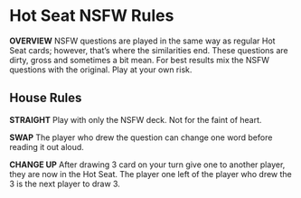 ﻿# Hot Seat NSFW Rules

**OVERVIEW** NSFW questions are played in the same way as regular Hot Seat cards; however, that’s where the similarities end. These questions are dirty, gross and sometimes a bit mean. For best results mix the NSFW questions with the original. Play at your own risk.

## House Rules
**STRAIGHT** Play with only the NSFW deck. Not for the faint of heart.

**SWAP** The player who drew the question can change one word before reading it out aloud.

**CHANGE UP** After drawing 3 card on your turn give one to another player, they are now in the Hot Seat. The player one left of the player who drew the 3 is the next player to draw 3. 